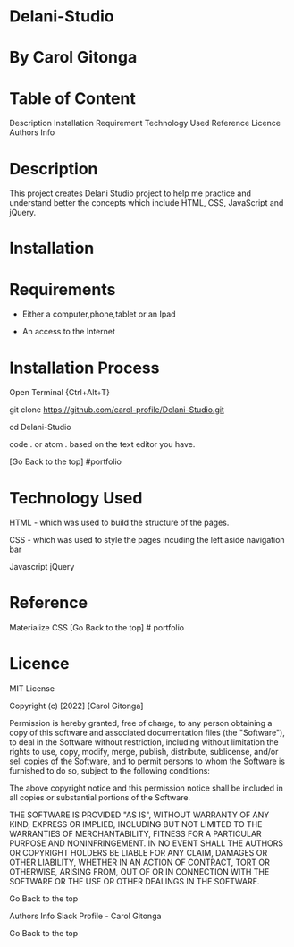 # Delani-Studio
# By Carol Gitonga


# Table of Content
Description
Installation Requirement
Technology Used
Reference
Licence
Authors Info
# Description
This project creates Delani Studio project to help me practice and understand better the concepts which include HTML, CSS, JavaScript and jQuery.
# Installation
# Requirements
* Either a computer,phone,tablet or an Ipad

* An access to the Internet

# Installation Process
Open Terminal {Ctrl+Alt+T}

git clone https://github.com/carol-profile/Delani-Studio.git

cd Delani-Studio

code . or atom . based on the text editor you have.

[Go Back to the top] #portfolio

# Technology Used
HTML - which was used to build the structure of the pages.

CSS - which was used to style the pages incuding the left aside navigation bar

Javascript
jQuery

# Reference
Materialize CSS
[Go Back to the top] # portfolio

# Licence
MIT License

Copyright (c) [2022] [Carol Gitonga]

Permission is hereby granted, free of charge, to any person obtaining a copy of this software and associated documentation files (the "Software"), to deal in the Software without restriction, including without limitation the rights to use, copy, modify, merge, publish, distribute, sublicense, and/or sell copies of the Software, and to permit persons to whom the Software is furnished to do so, subject to the following conditions:

The above copyright notice and this permission notice shall be included in all copies or substantial portions of the Software.

THE SOFTWARE IS PROVIDED "AS IS", WITHOUT WARRANTY OF ANY KIND, EXPRESS OR IMPLIED, INCLUDING BUT NOT LIMITED TO THE WARRANTIES OF MERCHANTABILITY, FITNESS FOR A PARTICULAR PURPOSE AND NONINFRINGEMENT. IN NO EVENT SHALL THE AUTHORS OR COPYRIGHT HOLDERS BE LIABLE FOR ANY CLAIM, DAMAGES OR OTHER LIABILITY, WHETHER IN AN ACTION OF CONTRACT, TORT OR OTHERWISE, ARISING FROM, OUT OF OR IN CONNECTION WITH THE SOFTWARE OR THE USE OR OTHER DEALINGS IN THE SOFTWARE.

Go Back to the top

Authors Info
Slack Profile - Carol Gitonga

Go Back to the top